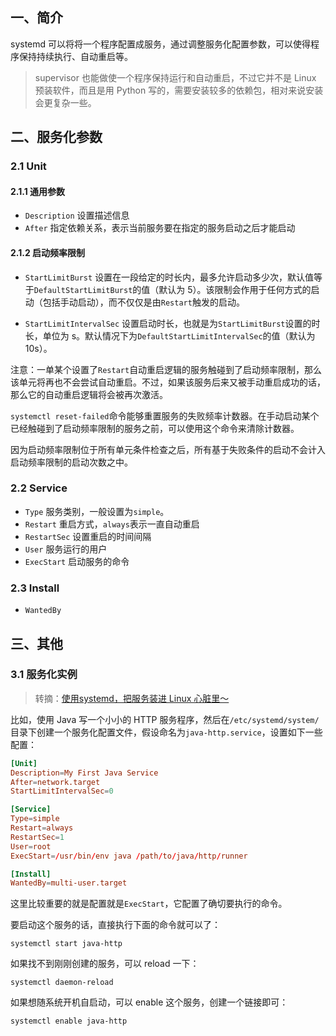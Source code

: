 ## 一、简介

systemd 可以将将一个程序配置成服务，通过调整服务化配置参数，可以使得程序保持持续执行、自动重启等。

> supervisor 也能做使一个程序保持运行和自动重启，不过它并不是 Linux 预装软件，而且是用 Python 写的，需要安装较多的依赖包，相对来说安装会更复杂一些。

## 二、服务化参数

### 2.1 Unit

#### 2.1.1 通用参数

* `Description` 设置描述信息
* `After` 指定依赖关系，表示当前服务要在指定的服务启动之后才能启动

#### 2.1.2 启动频率限制

* `StartLimitBurst` 设置在一段给定的时长内，最多允许启动多少次，默认值等于`DefaultStartLimitBurst`的值（默认为 5）。该限制会作用于任何方式的启动（包括手动启动），而不仅仅是由`Restart`触发的启动。

* `StartLimitIntervalSec` 设置启动时长，也就是为`StartLimitBurst`设置的时长，单位为 s。默认情况下为`DefaultStartLimitIntervalSec`的值（默认为 10s）。

注意：一单某个设置了`Restart`自动重启逻辑的服务触碰到了启动频率限制，那么该单元将再也不会尝试自动重启。不过，如果该服务后来又被手动重启成功的话，那么它的自动重启逻辑将会被再次激活。

`systemctl reset-failed`命令能够重置服务的失败频率计数器。在手动启动某个已经触碰到了启动频率限制的服务之前，可以使用这个命令来清除计数器。

因为启动频率限制位于所有单元条件检查之后，所有基于失败条件的启动不会计入启动频率限制的启动次数之中。

### 2.2 Service

* `Type` 服务类别，一般设置为`simple`。
* `Restart` 重启方式，`always`表示一直自动重启
* `RestartSec` 设置重启的时间间隔
* `User` 服务运行的用户
* `ExecStart` 启动服务的命令

### 2.3 Install

* `WantedBy`

## 三、其他

### 3.1 服务化实例

> 转摘：[使用systemd，把服务装进 Linux 心脏里～](https://mp.weixin.qq.com/s/VdBHKC2X0-drQvJ6dtRoAQ)

比如，使用 Java 写一个小小的 HTTP 服务程序，然后在`/etc/systemd/system/`目录下创建一个服务化配置文件，假设命名为`java-http.service`，设置如下一些配置：

```conf
[Unit]
Description=My First Java Service
After=network.target
StartLimitIntervalSec=0

[Service]
Type=simple
Restart=always
RestartSec=1
User=root
ExecStart=/usr/bin/env java /path/to/java/http/runner

[Install]
WantedBy=multi-user.target
```

这里比较重要的就是配置就是`ExecStart`，它配置了确切要执行的命令。

要启动这个服务的话，直接执行下面的命令就可以了：

```shell
systemctl start java-http
```

如果找不到刚刚创建的服务，可以 reload 一下：

```shell
systemctl daemon-reload
```

如果想随系统开机自启动，可以 enable 这个服务，创建一个链接即可：

```shell
systemctl enable java-http
```


